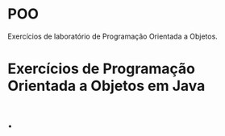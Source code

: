 # POO
Exercícios de laboratório de Programação Orientada a Objetos.
<h1>Exercícios de Programação Orientada a Objetos em Java<h1>. 
